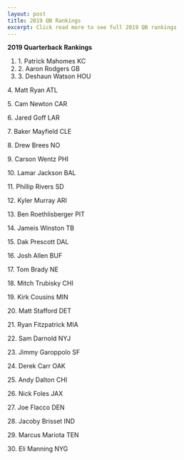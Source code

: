 ```yaml
---
layout: post
title: 2019 QB Rankings
excerpt: Click read more to see full 2019 QB rankings
---
```


<b>2019 Quarterback Rankings</b>
<br>
<ol>
<li>1. Patrick Mahomes  KC</\li>
<li>2. Aaron Rodgers  GB</li>
<li>3. Deshaun Watson HOU</li>
</ol>
<p>4. Matt Ryan ATL</p>
<p>5. Cam Newton CAR</p>
<p>6. Jared Goff LAR</p>
<p>7. Baker Mayfield CLE</p>
<p>8. Drew Brees NO</p>
<p>9. Carson Wentz PHI</p>
<p>10. Lamar Jackson BAL</p>
<p>11. Phillip Rivers SD</p>
<p>12. Kyler Murray ARI</p>
<p>13. Ben Roethlisberger PIT</p>
<p>14. Jameis Winston TB</p>
<p>15. Dak Prescott DAL</p>
<p>16. Josh Allen BUF</p>
<p>17. Tom Brady NE</p>
<p>18. Mitch Trubisky CHI</p>
<p>19. Kirk Cousins MIN</p>
<p>20. Matt Stafford DET</p>
<p>21. Ryan Fitzpatrick MIA</p>
<p>22. Sam Darnold NYJ</p>
<p>23. Jimmy Garoppolo SF</p>
<p>24. Derek Carr OAK</p>
<p>25. Andy Dalton CHI</p>
<p>26. Nick Foles JAX</p>
<p>27. Joe Flacco DEN</p>
<p>28. Jacoby Brisset IND</p>
<p>29. Marcus Mariota TEN</p>
<p>30. Eli Manning NYG</p>

